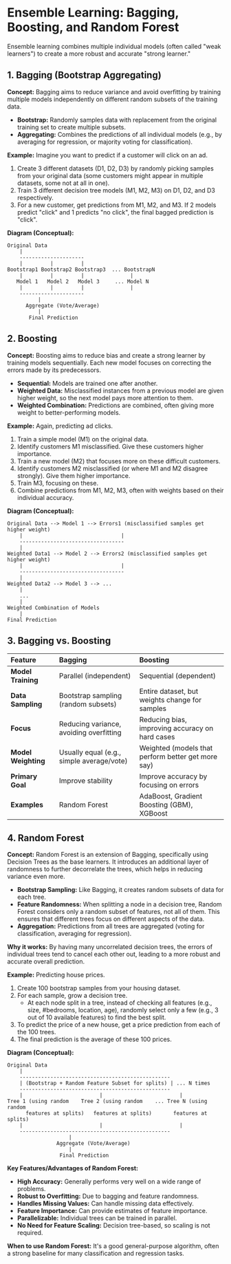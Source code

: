 # Ensemble Learning: Bagging, Boosting, and Random Forest

Ensemble learning combines multiple individual models (often called "weak learners") to create a more robust and accurate "strong learner."

## 1. Bagging (Bootstrap Aggregating)

**Concept:**
Bagging aims to reduce variance and avoid overfitting by training multiple models independently on different random subsets of the training data.

*   **Bootstrap:** Randomly samples data with replacement from the original training set to create multiple subsets.
*   **Aggregating:** Combines the predictions of all individual models (e.g., by averaging for regression, or majority voting for classification).

**Example:**
Imagine you want to predict if a customer will click on an ad.
1.  Create 3 different datasets (D1, D2, D3) by randomly picking samples from your original data (some customers might appear in multiple datasets, some not at all in one).
2.  Train 3 different decision tree models (M1, M2, M3) on D1, D2, and D3 respectively.
3.  For a new customer, get predictions from M1, M2, and M3. If 2 models predict "click" and 1 predicts "no click", the final bagged prediction is "click".

**Diagram (Conceptual):**

```
Original Data
    |
    ---------------------
    |         |         |
Bootstrap1 Bootstrap2 Bootstrap3  ... BootstrapN
    |         |         |               |
   Model 1   Model 2   Model 3     ... Model N
    |         |         |               |
    ---------------------
          |
      Aggregate (Vote/Average)
          |
       Final Prediction
```

## 2. Boosting

**Concept:**
Boosting aims to reduce bias and create a strong learner by training models sequentially. Each new model focuses on correcting the errors made by its predecessors.

*   **Sequential:** Models are trained one after another.
*   **Weighted Data:** Misclassified instances from a previous model are given higher weight, so the next model pays more attention to them.
*   **Weighted Combination:** Predictions are combined, often giving more weight to better-performing models.

**Example:**
Again, predicting ad clicks.
1.  Train a simple model (M1) on the original data.
2.  Identify customers M1 misclassified. Give these customers higher importance.
3.  Train a new model (M2) that focuses more on these difficult customers.
4.  Identify customers M2 misclassified (or where M1 and M2 disagree strongly). Give them higher importance.
5.  Train M3, focusing on these.
6.  Combine predictions from M1, M2, M3, often with weights based on their individual accuracy.

**Diagram (Conceptual):**

```
Original Data --> Model 1 --> Errors1 (misclassified samples get higher weight)
    |                                |
    ----------------------------------
    |
Weighted Data1 --> Model 2 --> Errors2 (misclassified samples get higher weight)
    |                                |
    ----------------------------------
    |
Weighted Data2 --> Model 3 --> ...
    |
    ...
    |
Weighted Combination of Models
    |
Final Prediction
```

## 3. Bagging vs. Boosting

| Feature          | Bagging                                     | Boosting                                        |
| :--------------- | :------------------------------------------ | :---------------------------------------------- |
| **Model Training** | Parallel (independent)                      | Sequential (dependent)                          |
| **Data Sampling**  | Bootstrap sampling (random subsets)         | Entire dataset, but weights change for samples  |
| **Focus**        | Reducing variance, avoiding overfitting     | Reducing bias, improving accuracy on hard cases |
| **Model Weighting**| Usually equal (e.g., simple average/vote) | Weighted (models that perform better get more say) |
| **Primary Goal** | Improve stability                           | Improve accuracy by focusing on errors          |
| **Examples**     | Random Forest                               | AdaBoost, Gradient Boosting (GBM), XGBoost      |

## 4. Random Forest

**Concept:**
Random Forest is an extension of Bagging, specifically using Decision Trees as the base learners. It introduces an additional layer of randomness to further decorrelate the trees, which helps in reducing variance even more.

*   **Bootstrap Sampling:** Like Bagging, it creates random subsets of data for each tree.
*   **Feature Randomness:** When splitting a node in a decision tree, Random Forest considers only a random subset of features, not all of them. This ensures that different trees focus on different aspects of the data.
*   **Aggregation:** Predictions from all trees are aggregated (voting for classification, averaging for regression).

**Why it works:**
By having many uncorrelated decision trees, the errors of individual trees tend to cancel each other out, leading to a more robust and accurate overall prediction.

**Example:**
Predicting house prices.
1.  Create 100 bootstrap samples from your housing dataset.
2.  For each sample, grow a decision tree.
    *   At each node split in a tree, instead of checking all features (e.g., size, #bedrooms, location, age), randomly select only a few (e.g., 3 out of 10 available features) to find the best split.
3.  To predict the price of a new house, get a price prediction from each of the 100 trees.
4.  The final prediction is the average of these 100 prices.

**Diagram (Conceptual):**

```
Original Data
    |
    -------------------------------------------------
    | (Bootstrap + Random Feature Subset for splits) | ... N times
    -------------------------------------------------
    |                         |                         |
Tree 1 (using random    Tree 2 (using random    ... Tree N (using random
      features at splits)   features at splits)       features at splits)
    |                         |                         |
    -------------------------------------------------
                    |
                Aggregate (Vote/Average)
                    |
                 Final Prediction
```

**Key Features/Advantages of Random Forest:**
*   **High Accuracy:** Generally performs very well on a wide range of problems.
*   **Robust to Overfitting:** Due to bagging and feature randomness.
*   **Handles Missing Values:** Can handle missing data effectively.
*   **Feature Importance:** Can provide estimates of feature importance.
*   **Parallelizable:** Individual trees can be trained in parallel.
*   **No Need for Feature Scaling:** Decision tree-based, so scaling is not required.

**When to use Random Forest:**
It's a good general-purpose algorithm, often a strong baseline for many classification and regression tasks.